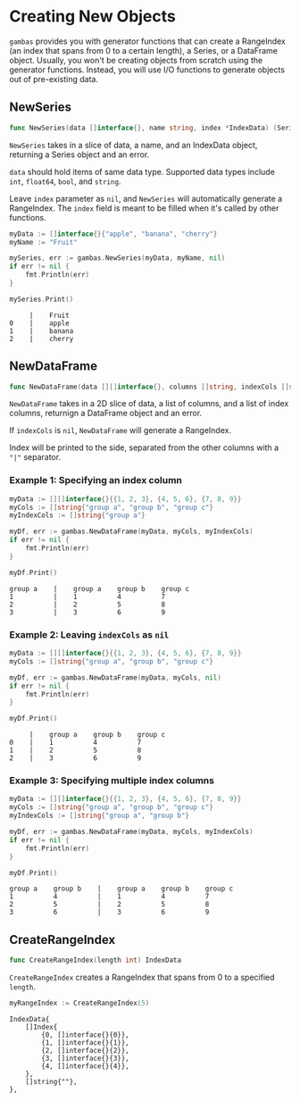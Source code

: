 # Creating New Objects

`gambas` provides you with generator functions that can create a RangeIndex (an index that spans from 0 to a certain length), a Series, or a DataFrame object. Usually, you won't be creating objects from scratch using the generator functions. Instead, you will use I/O functions to generate objects out of pre-existing data.

## NewSeries

```go
func NewSeries(data []interface{}, name string, index *IndexData) (Series, error)
```

`NewSeries` takes in a slice of data, a name, and an IndexData object, returning a Series object and an error. 

`data` should hold items of same data type. Supported data types include `int`, `float64`, `bool`, and `string`.

Leave `index` parameter as `nil`, and `NewSeries` will automatically generate a RangeIndex. The `index` field is meant to be filled when it's called by other functions.

```go
myData := []interface{}{"apple", "banana", "cherry"}
myName := "Fruit"

mySeries, err := gambas.NewSeries(myData, myName, nil)
if err != nil {
    fmt.Println(err)
}

mySeries.Print()
```
```
     |    Fruit     
0    |    apple     
1    |    banana    
2    |    cherry 
```

## NewDataFrame

```go
func NewDataFrame(data [][]interface{}, columns []string, indexCols []string) (DataFrame, error)
```

`NewDataFrame` takes in a 2D slice of data, a list of columns, and a list of index columns, returnign a DataFrame object and an error.

If `indexCols` is `nil`, `NewDataFrame` will generate a RangeIndex.

Index will be printed to the side, separated from the other columns with a `"|"` separator.

### Example 1: Specifying an index column
```go
myData := [][]interface{}{{1, 2, 3}, {4, 5, 6}, {7, 8, 9}}
myCols := []string{"group a", "group b", "group c"}
myIndexCols := []string{"group a"}

myDf, err := gambas.NewDataFrame(myData, myCols, myIndexCols)
if err != nil {
    fmt.Println(err)
}

myDf.Print()
```
```
group a    |    group a    group b    group c    
1          |    1          4          7          
2          |    2          5          8          
3          |    3          6          9  
```

### Example 2: Leaving `indexCols` as `nil`

```go
myData := [][]interface{}{{1, 2, 3}, {4, 5, 6}, {7, 8, 9}}
myCols := []string{"group a", "group b", "group c"}

myDf, err := gambas.NewDataFrame(myData, myCols, nil)
if err != nil {
    fmt.Println(err)
}

myDf.Print()
```
```
     |    group a    group b    group c    
0    |    1          4          7          
1    |    2          5          8          
2    |    3          6          9       
```

### Example 3: Specifying multiple index columns

```go
myData := [][]interface{}{{1, 2, 3}, {4, 5, 6}, {7, 8, 9}}
myCols := []string{"group a", "group b", "group c"}
myIndexCols := []string{"group a", "group b"}

myDf, err := gambas.NewDataFrame(myData, myCols, myIndexCols)
if err != nil {
    fmt.Println(err)
}

myDf.Print()
```
```
group a    group b    |    group a    group b    group c    
1          4          |    1          4          7          
2          5          |    2          5          8          
3          6          |    3          6          9        
```

## CreateRangeIndex

```go
func CreateRangeIndex(length int) IndexData
```

`CreateRangeIndex` creates a RangeIndex that spans from 0 to a specified `length`.

```go
myRangeIndex := CreateRangeIndex(5)
```
```
IndexData{
    []Index{
        {0, []interface{}{0}},
        {1, []interface{}{1}},
        {2, []interface{}{2}},
        {3, []interface{}{3}},
        {4, []interface{}{4}},
    },
    []string{""},
},
```
